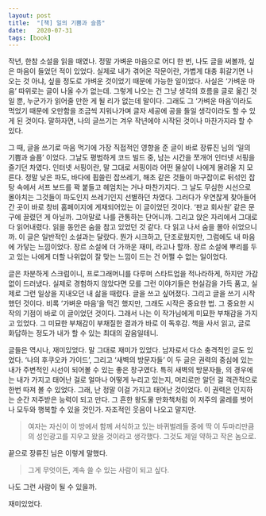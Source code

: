 ```yaml
---
layout: post
title:  "[책] 일의 기쁨과 슬픔"
date:   2020-07-31
tags: [book]
---
```


작년, 한참 소설을 읽을 때였나. 정말 가벼운 마음으로 어디 한 번, 나도 글을 써볼까, 싶은 마음이 들었던 적이 있었다. 실제로 내가 겪어온 작문이란, 가볍게 대충 휘갈기면 나오는 것 아냐, 싶을 정도로 가벼운 것이었기 때문에 가능한 일이었다. 사실은 ‘가벼운 마음’ 따위로는 글이 나올 수가 없는데. 그렇게 나오는 건 그냥 생각의 흐름을 글로 옮긴 것일 뿐, 누군가가 읽어줄 만한 게 될 리가 없는데 말이다. 그래도 그 ‘가벼운 마음’이라도 먹었기 때문에 오만함을 조금씩 지워나가며 글자 세공에 공을 들일 생각이라도 할 수 있게 된 것이다. 말하자면, 나의 글쓰기는 겨우 작년에야 시작된 것이나 마찬가지라 할 수 있다.

그 때, 글을 쓰기로 마음 먹기에 가장 직접적인 영향을 준 글이 바로 장류진 님의 ‘일의 기쁨과 슬픔’ 이었다. 그날도 평범하게 코드 빌드 중, 남는 시간을 쪼개어 인터넷 서핑을 즐기던 차였다. 인터넷 서핑이란, 말 그대로 서핑이라 어떤 물살이 나에게 몰려올 지 모른다. 정말 낮은 파도, 바다에 휩쓸린 잡쓰레기, 해초 같은 것들이 마구잡이로 뒤섞인 잡탕 속에서 서프 보드를 꽉 붙들고 헤엄치는 거나 마찬가지다. 그 날도 무심한 시선으로 몰아치는 그것들이 파도인지 쓰레기인지 선별하던 차였다. 그러다가 우연찮게 찾아들어간 곳이 바로 창비 홈페이지에 게재되어있는 이 글이었던 것이다. ‘판교 회사원’ 같은 문구에 끌렸던 게 아닐까. 그야말로 나를 관통하는 단어니까. 그리고 앉은 자리에서 그대로 다 읽어내렸다. 읽을 동안은 숨을 참고 있었던 것 같다. 다 읽고 나서 숨을 몰아 쉬었으니까. 이 글은 일반적인 소설과는 달랐다. 뭔가 시크하고, 단조로웠지만, 그럼에도 내 마음에 가닿는 느낌이었다. 장르 소설에 더 가까운 재미, 라고나 할까. 장르 소설에 뿌리를 두고 있는 나에게 더할 나위없이 잘 맞는 느낌이 드는 건 어쩔 수 없는 일이었다.

글은 차분하게 스크럼이니, 프로그래머니를 다루며 스타트업을 적나라하게, 하지만 가감없이 드러냈다. 실제로 경험하지 않았다면 모를 그런 이야기들은 현실감을 가득 품고, 실제로 그런 일상을 지내오던 내 삶을 때렸다. 글을 쓰고 싶어졌다. 그리고 글을 쓰기 시작했던 것이다. 비록 ‘가벼운 마음’을 먹긴 했지만, 그래도 시작은 중요한 법. 그 중요한 시작의 기점이 바로 이 글이었던 것이다. 그래서 나는 이 작가님에게 미묘한 부채감을 가지고 있었다. 그 미묘한 부채감이 부채질한 결과가 바로 이 독후감. 책을 사서 읽고, 글로 화답하는 정도가 내가 할 수 있는 최대의 갚음일테니.

글들은 역시나, 재미있었다. 말 그대로 재미가 있었다. 남자로서 다소 충격적인 글도 있었다. ‘나의 후쿠오카 가이드’, 그리고 ‘새벽의 방문자들’ 이 두 글은 권력의 중심에 있는 내가 주변적인 시선이 되어볼 수 있는 좋은 창구였다. 특히 새벽의 방문자들, 의 경우에는 내가 가지고 태어난 걸로 얼마나 어떻게 누리고 있는지, 머리로만 알던 걸 객관적으로 한번 따져 볼 수 있었다. 그래, 난 정말 이걸 가지고 태어난 것이었다. 이 권력은 인지하는 순간 저주받은 능력이 되고 만다. 그 흔한 왕도물 만화책처럼 이 저주의 굴레를 벗어나 모두와 행복할 수 있을 것인가. 자조적인 웃음이 나오고 말지만.

<blockquote>
여자는 자신이 이 방에서 함께 서식하고 있는 바퀴벌레들 중에 딱 이 두마리만큼의 성인광고를 지우고 왔을 것이라고 생각했다. 그것도 제일 약하고 작은 놈으로.
</blockquote>

끝으로 장류진 님은 이렇게 말했다.

<blockquote>
그게 무엇이든, 계속 쓸 수 있는 사람이 되고 싶다.
</blockquote>

나도 그런 사람이 될 수 있을까.

재미있었다.
